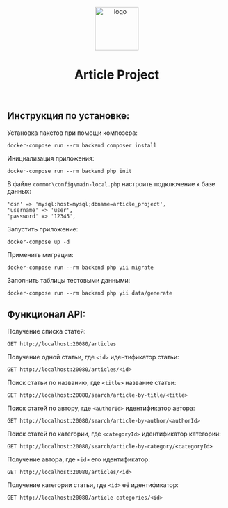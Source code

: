 <p align="center">
    <a href="https://github.com/yiisoft" target="_blank">
        <img src="https://avatars0.githubusercontent.com/u/993323" height="100px" alt="logo">
    </a>
    <h1 align="center">Article Project</h1>
    <br>
</p>

Инструкция по установке:
------------------------

Установка пакетов при помощи композера:

```
docker-compose run --rm backend composer install
```

Инициализация приложения:

```
docker-compose run --rm backend php init
```

В файле `common\config\main-local.php` настроить подключение к базе данных:

```
'dsn' => 'mysql:host=mysql;dbname=article_project',
'username' => 'user',
'password' => '12345',
```

Запустить приложение:

```
docker-compose up -d
```

Применить миграции:

```
docker-compose run --rm backend php yii migrate
```

Заполнить таблицы тестовыми данными:

```
docker-compose run --rm backend php yii data/generate
```

Функционал API:
---------------

Получение списка статей:

```
GET http://localhost:20080/articles
```

Получение одной статьи, где `<id>` идентификатор статьи:

```
GET http://localhost:20080/articles/<id>
```

Поиск статьи по названию, где `<title>` название статьи:

```
GET http://localhost:20080/search/article-by-title/<title>
```

Поиск статей по автору, где `<authorId>` идентификатор автора:

```
GET http://localhost:20080/search/article-by-author/<authorId>
```

Поиск статей по категории, где `<categoryId>` идентификатор категории:

```
GET http://localhost:20080/search/article-by-category/<categoryId>
```

Получение автора, где `<id>` его идентификатор:

```
GET http://localhost:20080/articles/<id>
```

Получение категории статьи, где `<id>` её идентификатор:

```
GET http://localhost:20080/article-categories/<id>
```
